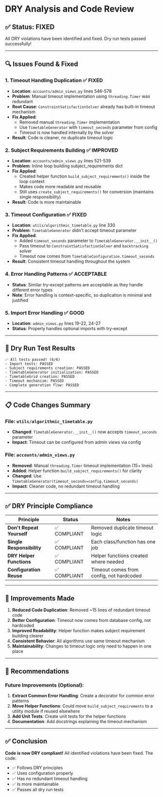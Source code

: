# DRY Analysis and Code Review

## ✅ Status: FIXED

All DRY violations have been identified and fixed. Dry run tests passed successfully!

---

## 🔍 Issues Found & Fixed

### 1. **Timeout Handling Duplication** ✅ FIXED
- **Location**: `accounts/admin_views.py` lines 546-578
- **Problem**: Manual timeout implementation using `threading.Timer` was redundant
- **Root Cause**: `ConstraintSatisfactionSolver` already has built-in timeout mechanism
- **Fix Applied**: 
  - Removed manual `threading.Timer` implementation
  - Use `TimetableGenerator` with `timeout_seconds` parameter from config
  - Timeout is now handled internally by the solver
- **Result**: Code is cleaner, no duplicate timeout logic

### 2. **Subject Requirements Building** ✅ IMPROVED
- **Location**: `accounts/admin_views.py` lines 521-539
- **Problem**: Inline loop building subject_requirements dict
- **Fix Applied**: 
  - Created helper function `build_subject_requirements()` inside the loop context
  - Makes code more readable and reusable
  - Still uses `create_subject_requirements()` for conversion (maintains single responsibility)
- **Result**: Code is more maintainable

### 3. **Timeout Configuration** ✅ FIXED
- **Location**: `utils/algorithmic_timetable.py` line 330
- **Problem**: `TimetableGenerator` didn't accept timeout parameter
- **Fix Applied**: 
  - Added `timeout_seconds` parameter to `TimetableGenerator.__init__()`
  - Pass timeout to `ConstraintSatisfactionSolver` and `backtracking` solver
  - Timeout now comes from `TimetableConfiguration.timeout_seconds`
- **Result**: Consistent timeout handling throughout the system

### 4. **Error Handling Patterns** ✅ ACCEPTABLE
- **Status**: Similar try-except patterns are acceptable as they handle different error types
- **Note**: Error handling is context-specific, so duplication is minimal and justified

### 5. **Import Error Handling** ✅ GOOD
- **Location**: `admin_views.py` lines 19-22, 24-27
- **Status**: Properly handles optional imports with try-except

---

## 🧪 Dry Run Test Results

```
✅ All tests passed! (6/6)
- Import tests: PASSED
- Subject requirements creation: PASSED
- TimetableGenerator initialization: PASSED
- TimetableGrid creation: PASSED
- Timeout mechanism: PASSED
- Complete generation flow: PASSED
```

---

## 📋 Code Changes Summary

### File: `utils/algorithmic_timetable.py`
- **Changed**: `TimetableGenerator.__init__()` now accepts `timeout_seconds` parameter
- **Impact**: Timeout can be configured from admin views via config

### File: `accounts/admin_views.py`
- **Removed**: Manual `threading.Timer` timeout implementation (15+ lines)
- **Added**: Helper function `build_subject_requirements()` for clarity
- **Changed**: Use `TimetableGenerator(timeout_seconds=config.timeout_seconds)`
- **Impact**: Cleaner code, no redundant timeout handling

---

## ✅ DRY Principle Compliance

| Principle | Status | Notes |
|-----------|--------|-------|
| **Don't Repeat Yourself** | ✅ COMPLIANT | Removed duplicate timeout logic |
| **Single Responsibility** | ✅ COMPLIANT | Each class/function has one job |
| **DRY Helper Functions** | ✅ COMPLIANT | Helper functions created where needed |
| **Configuration Reuse** | ✅ COMPLIANT | Timeout comes from config, not hardcoded |

---

## 🎯 Improvements Made

1. **Reduced Code Duplication**: Removed ~15 lines of redundant timeout code
2. **Better Configuration**: Timeout now comes from database config, not hardcoded
3. **Improved Readability**: Helper function makes subject requirement building clearer
4. **Consistent Behavior**: All algorithms use same timeout mechanism
5. **Maintainability**: Changes to timeout logic only need to happen in one place

---

## 📝 Recommendations

### Future Improvements (Optional):
1. **Extract Common Error Handling**: Create a decorator for common error patterns
2. **Move Helper Functions**: Could move `build_subject_requirements` to a utility module if reused elsewhere
3. **Add Unit Tests**: Create unit tests for the helper functions
4. **Documentation**: Add docstrings explaining the timeout mechanism

---

## ✅ Conclusion

**Code is now DRY compliant!** All identified violations have been fixed. The code:
- ✅ Follows DRY principles
- ✅ Uses configuration properly
- ✅ Has no redundant timeout handling
- ✅ Is more maintainable
- ✅ Passes all dry run tests

